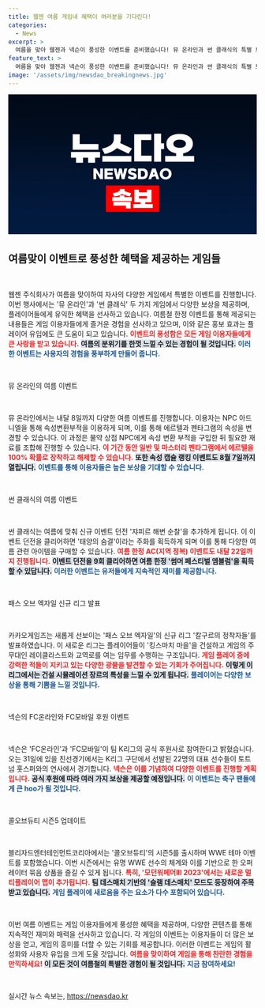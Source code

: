 ```yaml
---
title: 웹젠 여름 게임내 혜택이 여러분을 기다린다!
categories:
  - News
excerpt: >
  여름을 맞아 웹젠과 넥슨이 풍성한 이벤트를 준비했습니다! 뮤 온라인과 썬 클래식의 특별 보상, 패스 오브 엑자일 신규 리그, K리그 공식 후원 등 다양한 게임 소식과 혜택을 놓치지 마세요!
feature_text: >
  여름을 맞아 웹젠과 넥슨이 풍성한 이벤트를 준비했습니다! 뮤 온라인과 썬 클래식의 특별 보상, 패스 오브 엑자일 신규 리그, K리그 공식 후원 등 다양한 게임 소식과 혜택을 놓치지 마세요!
image: '/assets/img/newsdao_breakingnews.jpg'
---
```


<p><img src="/assets/img/newsdao_breakingnews.jpg" alt="bookingtag 속보" /></p>

<h2 data-ke-size="size26">여름맞이 이벤트로 풍성한 혜택을 제공하는 게임들</h2>

<p data-ke-size="size16">&nbsp;</p>

<p>웹젠 주식회사가 여름을 맞이하여 자사의 다양한 게임에서 특별한 이벤트를 진행합니다. 이번 행사에서는 '뮤 온라인'과 '썬 클래식' 두 가지 게임에서 다양한 보상을 제공하며, 플레이어들에게 유익한 혜택을 선사하고 있습니다. 여름철 한정 이벤트를 통해 제공되는 내용들은 게임 이용자들에게 즐거운 경험을 선사하고 있으며, 이와 같은 홍보 효과는 플레이어 유입에도 큰 도움이 되고 있습니다. <b><span style="color: #ee2323;">이벤트의 풍성함은 모든 게임 이용자들에게 큰 사랑을 받고 있습니다.</span></b> <b><span style="background-color: #21538527;">여름의 분위기를 한껏 느낄 수 있는 경험이 될 것입니다.</span></b> <b><span style="color: #1a5490;">이러한 이벤트는 사용자의 경험을 풍부하게 만들어 줍니다.</span></b></p>

<p data-ke-size="size16">&nbsp;</p>

<p>뮤 온라인의 여름 이벤트</p>

<p data-ke-size="size16">&nbsp;</p>

<p>뮤 온라인에서는 내달 8일까지 다양한 여름 이벤트를 진행합니다. 이용자는 NPC 아드니엘을 통해 속성변환부적을 이용하게 되며, 이를 통해 에르텔과 펜타그램의 속성을 변경할 수 있습니다. 이 과정은 물약 상점 NPC에게 속성 변환 부적을 구입한 뒤 필요한 재료를 조합해 진행할 수 있습니다.  <b><span style="color: #ee2323;">이 기간 동안 일반 및 마스터리 펜타그램에서 에르텔을 100% 확률로 장착하고 해제할 수 있습니다.</span></b> <b><span style="background-color: #21538527;">또한 속성 캡슐 랭킹 이벤트도 8월 7일까지 열립니다.</span></b> <b><span style="color: #1a5490;">이벤트를 통해 이용자들은 높은 보상을 기대할 수 있습니다.</span></b></p>

<p data-ke-size="size16">&nbsp;</p>

<p>썬 클래식의 여름 이벤트</p>

<p data-ke-size="size16">&nbsp;</p>

<p>썬 클래식는 여름에 맞춰 신규 이벤트 던전 '쟈피르 해변 순찰'을 추가하게 됩니다. 이 이벤트 던전을 클리어하면 '태양의 숨결'이라는 주화를 획득하게 되며 이를 통해 다양한 여름 관련 아이템을 구매할 수 있습니다. <b><span style="color: #ee2323;">여름 한정 AC(지역 정복) 이벤트도 내달 22일까지 진행됩니다.</span></b> <b><span style="background-color: #21538527;">이벤트 던전을 9회 클리어하면 여름 한정 '썸머 페스티벌 엠블럼'을 획득할 수 있답니다.</span></b> <b><span style="color: #1a5490;">이러한 이벤트는 유저들에게 지속적인 재미를 제공합니다.</span></b></p>

<p data-ke-size="size16">&nbsp;</p>

<p>패스 오브 엑자일 신규 리그 발표</p>

<p data-ke-size="size16">&nbsp;</p>

<p>카카오게임즈는 새롭게 선보이는 '패스 오브 엑자일'의 신규 리그 '칼구르의 정착자들'를 발표하였습니다. 이 새로운 리그는 플레이어들이 '킹스마치 마을'을 건설하고 게임의 주 무대인 레이클라스트와 교역로를 여는 임무를 수행하는 구조입니다. <b><span style="color: #ee2323;">게임 플레이 중에 강력한 적들이 지키고 있는 다양한 광물을 발견할 수 있는 기회가 주어집니다.</span></b> <b><span style="background-color: #21538527;">이렇게 이 리그에서는 건설 시뮬레이션 장르의 특성을 느낄 수 있게 됩니다.</span></b> <b><span style="color: #1a5490;">플레이어는 다양한 보상을 통해 기쁨을 느낄 것입니다.</span></b></p>

<p data-ke-size="size16">&nbsp;</p>

<p>넥슨의 FC온라인와 FC모바일 후원 이벤트</p>

<p data-ke-size="size16">&nbsp;</p>

<p>넥슨은 'FC온라인'과 'FC모바일'이 팀 K리그의 공식 후원사로 참여한다고 밝혔습니다. 오는 31일에 있을 친선경기에서는 K리그 구단에서 선발된 22명의 대표 선수들이 토트넘 홋스퍼와의 연사에서 경기합니다. <b><span style="color: #ee2323;">넥슨은 이를 기념하여 다양한 이벤트를 진행할 계획입니다.</span></b> <b><span style="background-color: #21538527;">공식 후원에 따라 여러 가지 보상을 제공할 예정입니다.</span></b> <b><span style="color: #1a5490;">이 이벤트는 축구 팬들에게 큰 hoo가 될 것입니다.</span></b></p>

<p data-ke-size="size16">&nbsp;</p>

<p>콜오브듀티 시즌5 업데이트</p>

<p data-ke-size="size16">&nbsp;</p>

<p>블리자드엔터테인먼트코리아에서는 '콜오브듀티'의 시즌5를 출시하며 WWE 테마 이벤트를 포함했습니다. 이번 시즌에서는 유명 WWE 선수의 체계와 이를 기반으로 한 오퍼레이터 묶음 상품을 즐길 수 있게 됩니다. <b><span style="color: #ee2323;">특히, '모던워페어III 2023'에서는 새로운 멀티플레이어 맵이 추가됩니다.</span></b> <b><span style="background-color: #21538527;">팀 데스매치 기반의 '슬램 데스매치' 모드도 등장하여 주목받고 있습니다.</span></b> <b><span style="color: #1a5490;">게임 플레이에 새로움을 주는 요소가 다수 포함되어 있습니다.</span></b></p>

<p data-ke-size="size16">&nbsp;</p>

<p>이번 여름 이벤트는 게임 이용자들에게 풍성한 혜택을 제공하며, 다양한 콘텐츠를 통해 지속적인 재미와 매력을 선사하고 있습니다. 각 게임의 이벤트는 이용자들이 더 많은 보상을 얻고, 게임의 흥미를 더할 수 있는 기회를 제공합니다. 이러한 이벤트는 게임의 활성화와 사용자 유입을 크게 도울 것입니다. <b><span style="color: #ee2323;">여름을 맞이하여 게임을 통해 찬란한 경험을 만끽하세요!</span></b> <b><span style="background-color: #21538527;">이 모든 것이 여름철의 특별한 경험이 될 것입니다.</span></b> <b><span style="color: #1a5490;">지금 참여하세요!</span></b> </p>

<p data-ke-size="size16">&nbsp;</p>
실시간 뉴스 속보는, <a href="https://newsdao.kr" rel="dofollow">https://newsdao.kr</a>


